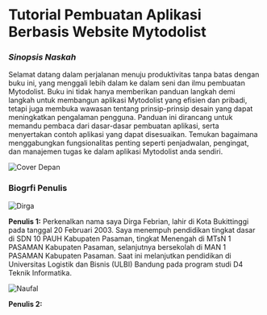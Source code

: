 # Tutorial Pembuatan Aplikasi Berbasis Website Mytodolist

### *Sinopsis Naskah*

Selamat datang dalam perjalanan menuju produktivitas tanpa batas dengan buku ini, yang menggali lebih dalam ke dalam seni dan ilmu pembuatan Mytodolist. Buku ini tidak hanya memberikan panduan langkah demi langkah untuk membangun aplikasi Mytodolist yang efisien dan pribadi, tetapi juga membuka wawasan tentang prinsip-prinsip desain yang dapat meningkatkan pengalaman pengguna. Panduan ini dirancang untuk memandu pembaca dari dasar-dasar pembuatan aplikasi, serta menyertakan contoh aplikasi yang dapat disesuaikan. Temukan bagaimana menggabungkan fungsionalitas penting seperti penjadwalan, pengingat, dan manajemen tugas ke dalam aplikasi Mytodolist anda sendiri.

![Cover Depan](https://raw.githubusercontent.com/mytodolist1/bukpedp3_mytodolist/main/foto/cover%20buku%20mytodolist.jpg)

### Biogrfi Penulis

![Dirga](https://raw.githubusercontent.com/mytodolist1/bukpedp3_mytodolist/main/foto/dirga.jpg)

**Penulis 1:** Perkenalkan nama saya Dirga Febrian, lahir di Kota Bukittinggi pada tanggal 20 Februari 2003. Saya menempuh pendidikan tingkat dasar di SDN 10 PAUH Kabupaten Pasaman, tingkat Menengah di MTsN 1 PASAMAN Kabupaten Pasaman, selanjutnya bersekolah di MAN 1 PASAMAN Kabupaten Pasaman. Saat ini melanjutkan pendidikan di Universitas Logistik dan Bisnis (ULBI) Bandung pada program studi D4 Teknik Informatika.

![Naufal](https://raw.githubusercontent.com/mytodolist1/bukpedp3_mytodolist/main/foto/naufal.jpg)

**Penulis 2:** 





